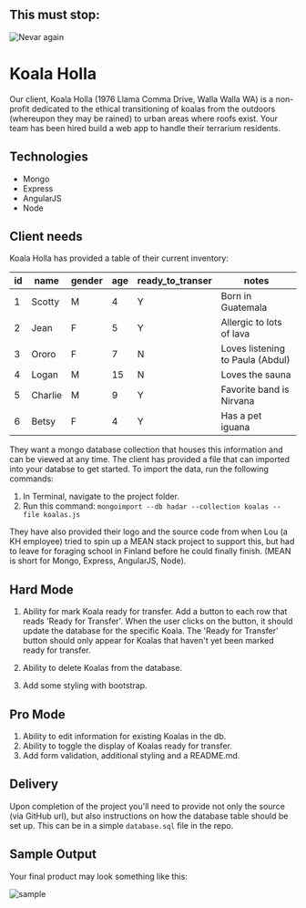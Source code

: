 This must stop:
---------------
![Nevar again](https://i.makeagif.com/media/8-22-2014/GO_DT4.gif)


Koala Holla
===========

Our client, Koala Holla (1976 Llama Comma Drive, Walla Walla WA) is a non-profit dedicated to the ethical transitioning of koalas from the outdoors (whereupon they may be rained) to urban areas where roofs exist. Your team has been hired build a web app to handle their terrarium residents.

Technologies
------------
* Mongo
* Express
* AngularJS
* Node

Client needs
------------
Koala Holla has provided a table of their current inventory:

| id | name    | gender | age | ready_to_transer | notes                            |
|----|---------|--------|-----|------------------|----------------------------------|
| 1  | Scotty  | M      | 4   | Y                | Born in Guatemala                |
| 2  | Jean    | F      | 5   | Y                | Allergic to lots of lava         |
| 3  | Ororo   | F      | 7   | N                | Loves listening to Paula (Abdul) |
| 4  | Logan   | M      | 15  | N                | Loves the sauna                  |
| 5  | Charlie | M      | 9   | Y                | Favorite band is Nirvana         |
| 6  | Betsy   | F      | 4   | Y                | Has a pet iguana                 |

They want a mongo database collection that houses this information and can be viewed at any time. The client has provided a file that can imported into your databse to get started. To import the data, run the following commands:

1. In Terminal, navigate to the project folder.
2. Run this command: `mongoimport --db hadar --collection koalas --file koalas.js`

They have also provided their logo and the source code from when Lou (a KH employee) tried to spin up a MEAN stack project to support this, but had to leave for foraging school in Finland before he could finally finish. (MEAN is short for Mongo, Express, AngularJS, Node).

Hard Mode
---
1. Ability for mark Koala ready for transfer. Add a button to each row that reads 'Ready for Transfer'. When the user clicks on the button, it should update the database for the specific Koala. The 'Ready for Transfer' button should only appear for Koalas that haven't yet been marked ready for transfer.

2. Ability to delete Koalas from the database.

3. Add some styling with bootstrap.

Pro Mode
---
1. Ability to edit information for existing Koalas in the db.
2. Ability to toggle the display of Koalas ready for transfer.
3. Add form validation, additional styling and a README.md.

Delivery
--------
Upon completion of the project you'll need to provide not only the source (via GitHub url), but also instructions on how the database table should be set up. This can be in a simple `database.sql` file in the repo.

Sample Output
--------
Your final product may look something like this:

![sample](sample.png)
